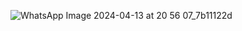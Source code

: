 ![WhatsApp Image 2024-04-13 at 20 56 07_7b11122d](https://github.com/Niki-1109/Restaurant_Management/assets/87596724/263d1938-c1d0-4d1d-a9b7-15e32c2ee5ee)
